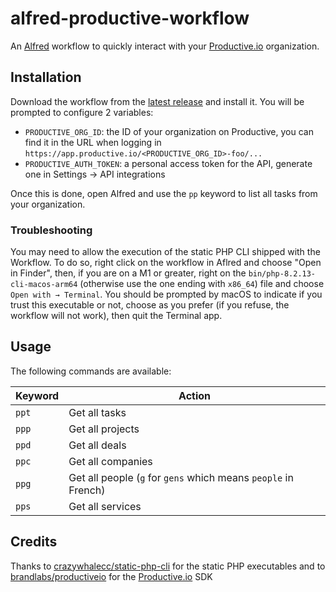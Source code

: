 # alfred-productive-workflow

An [Alfred](https://alfred.app/) workflow to quickly interact with your [Productive.io](https://productive.io) organization.

## Installation

Download the workflow from the [latest release](https://github.com/studiometa/alfred-productive-workflow/releases/) and install it. You will be prompted to configure 2 variables:

- `PRODUCTIVE_ORG_ID`: the ID of your organization on Productive, you can find it in the URL when logging in `https://app.productive.io/<PRODUCTIVE_ORG_ID>-foo/...`
- `PRODUCTIVE_AUTH_TOKEN`: a personal access token for the API, generate one in Settings → API integrations

Once this is done, open Alfred and use the `pp` keyword to list all tasks from your organization.

### Troubleshooting

You may need to allow the execution of the static PHP CLI shipped with the Workflow. To do so, right click on the workflow in Aflred and choose "Open in Finder", then, if you are on a M1 or greater, right on the `bin/php-8.2.13-cli-macos-arm64` (otherwise use the one ending with `x86_64`) file and choose `Open with → Terminal`. You should be prompted by macOS to indicate if you trust this executable or not, choose as you prefer (if you refuse, the workflow will not work), then quit the Terminal app.

## Usage

The following commands are available:

| Keyword | Action |
|-|-|
| `ppt` | Get all tasks |
| `ppp` | Get all projects |
| `ppd` | Get all deals |
| `ppc` | Get all companies |
| `ppg` | Get all people (`g` for `gens` which means `people` in French) |
| `pps` | Get all services |

## Credits

Thanks to [crazywhalecc/static-php-cli](https://github.com/crazywhalecc/static-php-cli) for the static PHP executables and to [brandlabs/productiveio](https://github.com/brandlabs/productiveio) for the [Productive.io](https://productive.io) SDK
